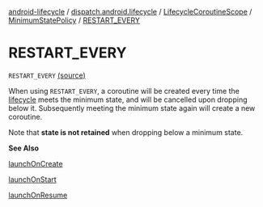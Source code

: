 [android-lifecycle](../../../index.md) / [dispatch.android.lifecycle](../../index.md) / [LifecycleCoroutineScope](../index.md) / [MinimumStatePolicy](index.md) / [RESTART_EVERY](./-r-e-s-t-a-r-t_-e-v-e-r-y.md)

# RESTART_EVERY

`RESTART_EVERY` [(source)](https://github.com/RBusarow/Dispatch/tree/master/android-lifecycle/src/main/java/dispatch/android/lifecycle/LifecycleCoroutineScope.kt#L129)

When using `RESTART_EVERY`, a coroutine will be created every time the [lifecycle](../lifecycle.md) meets the minimum state,
and will be cancelled upon dropping below it.
Subsequently meeting the minimum state again will create a new coroutine.

Note that **state is not retained** when dropping below a minimum state.

**See Also**

[launchOnCreate](../launch-on-create.md)

[launchOnStart](../launch-on-start.md)

[launchOnResume](../launch-on-resume.md)

